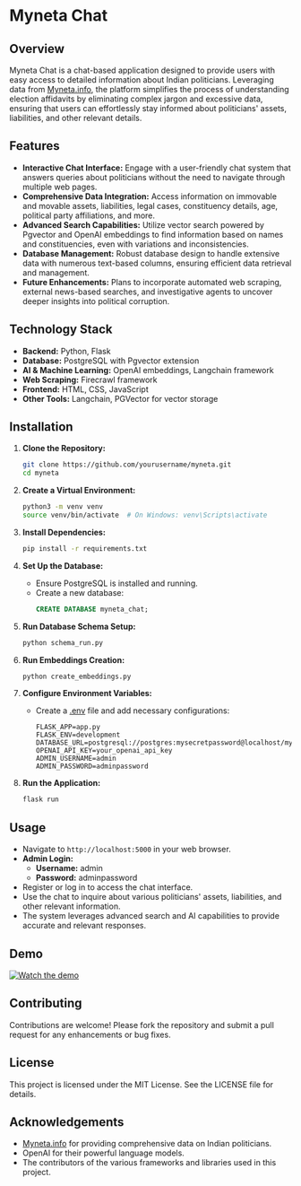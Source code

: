 # Myneta Chat

## Overview

Myneta Chat is a chat-based application designed to provide users with easy access to detailed information about Indian politicians. Leveraging data from [Myneta.info](https://myneta.info), the platform simplifies the process of understanding election affidavits by eliminating complex jargon and excessive data, ensuring that users can effortlessly stay informed about politicians' assets, liabilities, and other relevant details.

## Features

- **Interactive Chat Interface:** Engage with a user-friendly chat system that answers queries about politicians without the need to navigate through multiple web pages.
- **Comprehensive Data Integration:** Access information on immovable and movable assets, liabilities, legal cases, constituency details, age, political party affiliations, and more.
- **Advanced Search Capabilities:** Utilize vector search powered by Pgvector and OpenAI embeddings to find information based on names and constituencies, even with variations and inconsistencies.
- **Database Management:** Robust database design to handle extensive data with numerous text-based columns, ensuring efficient data retrieval and management.
- **Future Enhancements:** Plans to incorporate automated web scraping, external news-based searches, and investigative agents to uncover deeper insights into political corruption.

## Technology Stack

- **Backend:** Python, Flask
- **Database:** PostgreSQL with Pgvector extension
- **AI & Machine Learning:** OpenAI embeddings, Langchain framework
- **Web Scraping:** Firecrawl framework
- **Frontend:** HTML, CSS, JavaScript
- **Other Tools:** Langchain, PGVector for vector storage

## Installation

1. **Clone the Repository:**
    ```bash
    git clone https://github.com/yourusername/myneta.git
    cd myneta
    ```

2. **Create a Virtual Environment:**
    ```bash
    python3 -m venv venv
    source venv/bin/activate  # On Windows: venv\Scripts\activate
    ```

3. **Install Dependencies:**
    ```bash
    pip install -r requirements.txt
    ```

4. **Set Up the Database:**
    - Ensure PostgreSQL is installed and running.
    - Create a new database:
        ```sql
        CREATE DATABASE myneta_chat;
        ```

5. **Run Database Schema Setup:**
    ```bash
    python schema_run.py
    ```

6. **Run Embeddings Creation:**
    ```bash
    python create_embeddings.py
    ```

7. **Configure Environment Variables:**
    - Create a [.env](http://_vscodecontentref_/0) file and add necessary configurations:
        ```
        FLASK_APP=app.py
        FLASK_ENV=development
        DATABASE_URL=postgresql://postgres:mysecretpassword@localhost/myneta_chat
        OPENAI_API_KEY=your_openai_api_key
        ADMIN_USERNAME=admin
        ADMIN_PASSWORD=adminpassword
        ```

8. **Run the Application:**
    ```bash
    flask run
    ```

## Usage

- Navigate to `http://localhost:5000` in your web browser.
- **Admin Login:**
    - **Username:** admin
    - **Password:** adminpassword
- Register or log in to access the chat interface.
- Use the chat to inquire about various politicians' assets, liabilities, and other relevant information.
- The system leverages advanced search and AI capabilities to provide accurate and relevant responses.

## Demo

[![Watch the demo](https://img.youtube.com/vi/EVHxYbk9_EY/0.jpg)](https://www.youtube.com/watch?v=EVHxYbk9_EY&t=17s)

## Contributing

Contributions are welcome! Please fork the repository and submit a pull request for any enhancements or bug fixes.

## License

This project is licensed under the MIT License. See the LICENSE file for details.

## Acknowledgements

- [Myneta.info](https://myneta.info) for providing comprehensive data on Indian politicians.
- OpenAI for their powerful language models.
- The contributors of the various frameworks and libraries used in this project.
